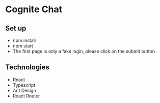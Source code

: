 # Cognite Chat

## Set up
- npm install
- npm start
- The first page is only a fake login, please click on the submit button

## Technologies
- React
- Typescript
- Ant Design
- React Router